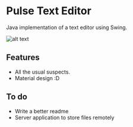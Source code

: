 # Pulse Text Editor
Java implementation of a text editor using Swing.

![alt text](http://i.imgur.com/suNheOv.png "Pulse Text Editor")

## Features
* All the usual suspects.
* Material design :D

## To do
* Write a better readme
* Server application to store files remotely